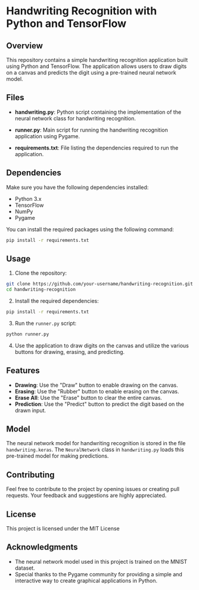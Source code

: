 # Handwriting Recognition with Python and TensorFlow

## Overview

This repository contains a simple handwriting recognition application built using Python and TensorFlow. The application allows users to draw digits on a canvas and predicts the digit using a pre-trained neural network model.

## Files

- **handwriting.py**: Python script containing the implementation of the neural network class for handwriting recognition.

- **runner.py**: Main script for running the handwriting recognition application using Pygame.

- **requirements.txt**: File listing the dependencies required to run the application.

## Dependencies

Make sure you have the following dependencies installed:

- Python 3.x
- TensorFlow
- NumPy
- Pygame

You can install the required packages using the following command:

```bash
pip install -r requirements.txt
```

## Usage

1. Clone the repository:

```bash
git clone https://github.com/your-username/handwriting-recognition.git
cd handwriting-recognition
```

2. Install the required dependencies:

```bash
pip install -r requirements.txt
```

3. Run the `runner.py` script:

```bash
python runner.py
```

4. Use the application to draw digits on the canvas and utilize the various buttons for drawing, erasing, and predicting.

## Features

- **Drawing**: Use the "Draw" button to enable drawing on the canvas.
- **Erasing**: Use the "Rubber" button to enable erasing on the canvas.
- **Erase All**: Use the "Erase" button to clear the entire canvas.
- **Prediction**: Use the "Predict" button to predict the digit based on the drawn input.

## Model

The neural network model for handwriting recognition is stored in the file `handwriting.keras`. The `NeuralNetwork` class in `handwriting.py` loads this pre-trained model for making predictions.

## Contributing

Feel free to contribute to the project by opening issues or creating pull requests. Your feedback and suggestions are highly appreciated.

## License

This project is licensed under the MIT License

## Acknowledgments

- The neural network model used in this project is trained on the MNIST dataset.
- Special thanks to the Pygame community for providing a simple and interactive way to create graphical applications in Python.
